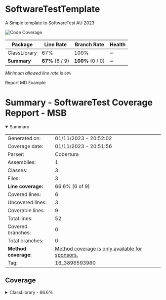 # SoftwareTestTemplate
A Simple template to SoftwareTest AU 2023

![Code Coverage](https://img.shields.io/badge/Code%20Coverage-67%25-yellow?style=flat)

Package | Line Rate | Branch Rate | Health
-------- | --------- | ----------- | ------
ClassLibrary | 67% | 100% | ➖
**Summary** | **67%** (6 / 9) | **100%** (0 / 0) | ➖

_Minimum allowed line rate is `60%`_

Report MD Example 

# Summary - SoftwareTest Coverage Repport - MSB
<details open><summary>Summary</summary>

|||
|:---|:---|
| Generated on: | 01/11/2023 - 20:52:02 |
| Coverage date: | 01/11/2023 - 20:51:56 |
| Parser: | Cobertura |
| Assemblies: | 1 |
| Classes: | 3 |
| Files: | 3 |
| **Line coverage:** | 66.6% (6 of 9) |
| Covered lines: | 6 |
| Uncovered lines: | 3 |
| Coverable lines: | 9 |
| Total lines: | 52 |
| Covered branches: | 0 |
| Total branches: | 0 |
| **Method coverage:** | [Method coverage is only available for sponsors.](https://reportgenerator.io/pro) |
| Tag: | 16_3896593980 |

</details>

## Coverage
<details><summary>ClassLibrary - 66.6%</summary>

|**Name**|**Line**|**Branch**|
|:---|---:|---:|
|**ClassLibrary**|**66.6%**|****|
|ClassLibrary.Boundry.Class1|100%||
|ClassLibrary.Boundry.NonCoveredClass|0%||
|ClassLibrary.Controllers.ControllerClass2|100%||

</details>
